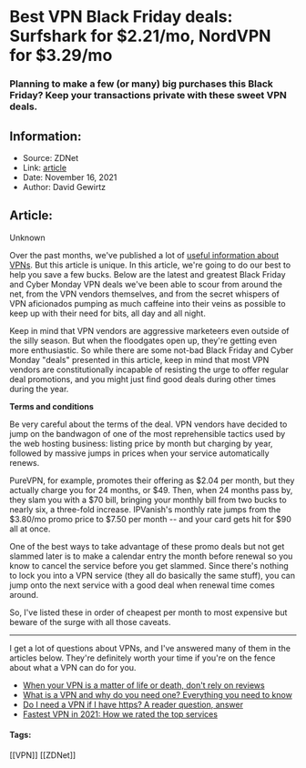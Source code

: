 # Best VPN Black Friday deals: Surfshark for $2.21/mo, NordVPN for $3.29/mo
### Planning to make a few (or many) big purchases this Black Friday? Keep your transactions private with these sweet VPN deals.

## Information:
+ Source: ZDNet
+ Link: [article](https://www.zdnet.com/article/black-friday-vpn-deals-2021/)
+ Date: November 16, 2021
+ Author: David Gewirtz


## Article:
Unknown


Over the past months, we've published a lot of [useful information about VPNs](https://www.zdnet.com/article/best-vpn/). But this article is unique. In this article, we're going to do our best to help you save a few bucks. Below are the latest and greatest Black Friday and Cyber Monday VPN deals we've been able to scour from around the net, from the VPN vendors themselves, and from the secret whispers of VPN aficionados pumping as much caffeine into their veins as possible to keep up with their need for bits, all day and all night.

Keep in mind that VPN vendors are aggressive marketeers even outside of the silly season. But when the floodgates open up, they're getting even more enthusiastic. So while there are some not-bad Black Friday and Cyber Monday "deals" presented in this article, keep in mind that most VPN vendors are constitutionally incapable of resisting the urge to offer regular deal promotions, and you might just find good deals during other times during the year.

**Terms and conditions**

Be very careful about the terms of the deal. VPN vendors have decided to jump on the bandwagon of one of the most reprehensible tactics used by the web hosting business: listing price by month but charging by year, followed by massive jumps in prices when your service automatically renews. 

PureVPN, for example, promotes their offering as $2.04 per month, but they actually charge you for 24 months, or $49. Then, when 24 months pass by, they slam you with a $70 bill, bringing your monthly bill from two bucks to nearly six, a three-fold increase. IPVanish's monthly rate jumps from the $3.80/mo promo price to $7.50 per month -- and your card gets hit for $90 all at once.

One of the best ways to take advantage of these promo deals but not get slammed later is to make a calendar entry the month before renewal so you know to cancel the service before you get slammed. Since there's nothing to lock you into a VPN service (they all do basically the same stuff), you can jump onto the next service with a good deal when renewal time comes around.

So, I've listed these in order of cheapest per month to most expensive but beware of the surge with all those caveats.



---






I get a lot of questions about VPNs, and I've answered many of them in the articles below. They're definitely worth your time if you're on the fence about what a VPN can do for you.

* [When your VPN is a matter of life or death, don't rely on reviews](https://www.zdnet.com/article/when-your-vpn-is-a-matter-of-life-or-death-dont-rely-on-reviews/)
* [What is a VPN and why do you need one? Everything you need to know](https://www.zdnet.com/article/what-is-a-vpn-and-how-does-it-work/)
* [Do I need a VPN if I have https? A reader question, answer](https://www.zdnet.com/article/reader-question-answered-if-i-have-https-do-i-need-a-vpn/)
* [Fastest VPN in 2021: How we rated the top services](https://www.zdnet.com/article/fastest-vpn-how-we-rated-the-top-services/)





#### Tags:
[[VPN]] [[ZDNet]]
